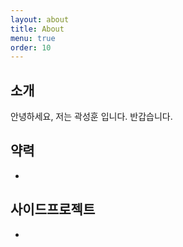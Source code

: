 ```yaml
---
layout: about
title: About
menu: true
order: 10
---
```


## 소개
안녕하세요, 저는 곽성훈 입니다.
반갑습니다.

## 약력
- 

## 사이드프로젝트
-
